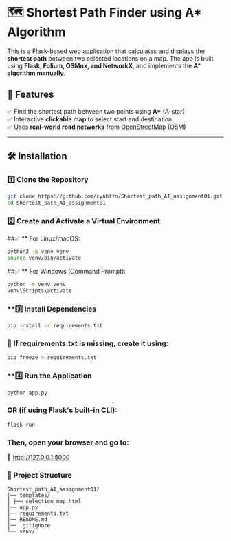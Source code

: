 # 🗺️ Shortest Path Finder using A\* Algorithm

This is a Flask-based web application that calculates and displays the **shortest path** between two selected locations on a map. The app is built using **Flask, Folium, OSMnx, and NetworkX**, and implements the **A\* algorithm manually**.

## 🚀 Features

✅ Find the shortest path between two points using **A\*** (A-star)  
✅ Interactive **clickable map** to select start and destination  
✅ Uses **real-world road networks** from OpenStreetMap (OSM)

---

## 🛠️ Installation

### **1️⃣ Clone the Repository**

```sh
git clone https://github.com/cynhlfn/Shortest_path_AI_assignment01.git
cd Shortest_path_AI_assignment01
```

### **2️⃣ Create and Activate a Virtual Environment**

##✅ \*\* For Linux/macOS:

```sh
python3 -m venv venv
source venv/bin/activate
```

##✅ \*\* For Windows (Command Prompt):

```sh
python -m venv venv
venv\Scripts\activate
```

### \*\*3️⃣ Install Dependencies

```sh
pip install -r requirements.txt
```

### 📌 If requirements.txt is missing, create it using:

```sh
pip freeze > requirements.txt
```

### \*\*4️⃣ Run the Application

```sh
python app.py
```

### OR (if using Flask's built-in CLI):

```sh
flask run
```

### Then, open your browser and go to:

🔗 http://127.0.0.1:5000

### 📂 Project Structure

```
Shortest_path_AI_assignment01/
│── templates/
│ ├── selection_map.html
│── app.py
│── requirements.txt
│── README.md
│── .gitignore
└── venv/

```
